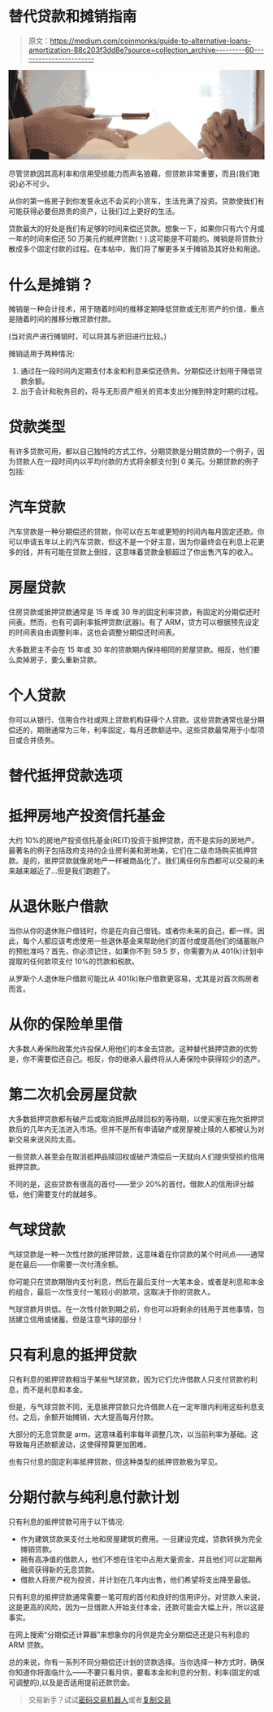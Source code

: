 # 替代贷款和摊销指南

> 原文：<https://medium.com/coinmonks/guide-to-alternative-loans-amortization-88c203f3dd8e?source=collection_archive---------60----------------------->

![](img/3531fe6f2f1bbbceda1dc95cabf52e09.png)

尽管贷款因其高利率和信用受损能力而声名狼藉，但贷款非常重要，而且(我们敢说)必不可少。

从你的第一栋房子到你发誓永远不会买的小货车，生活充满了投资。贷款使我们有可能获得必要但昂贵的资产，让我们过上更好的生活。

贷款最大的好处是我们有足够的时间来偿还贷款。想象一下，如果你只有六个月或一年的时间来偿还 50 万美元的抵押贷款(！).这可能是不可能的。摊销是将贷款分散成多个固定付款的过程。在本帖中，我们将了解更多关于摊销及其好处和用途。

# 什么是摊销？

摊销是一种会计技术，用于随着时间的推移定期降低贷款或无形资产的价值，重点是随着时间的推移分散贷款付款。

(当对资产进行摊销时，可以将其与折旧进行比较。)

摊销适用于两种情况:

1.  通过在一段时间内定期支付本金和利息来偿还债务。分期偿还计划用于降低贷款余额。
2.  出于会计和税务目的，将与无形资产相关的资本支出分摊到特定时期的过程。

# 贷款类型

有许多贷款可用，都以自己独特的方式工作。分期贷款是分期贷款的一个例子，因为贷款人在一段时间内以平均付款的方式将余额支付到 0 美元。分期贷款的例子包括:

# 汽车贷款

汽车贷款是一种分期偿还的贷款，你可以在五年或更短的时间内每月固定还款。你可以申请五年以上的汽车贷款，但这不是一个好主意，因为你最终会在利息上花更多的钱，并有可能在贷款上倒挂，这意味着贷款金额超过了你出售汽车的收入。

# 房屋贷款

住房贷款或抵押贷款通常是 15 年或 30 年的固定利率贷款，有固定的分期偿还时间表。然而，也有可调利率抵押贷款(武器)。有了 ARM，贷方可以根据预先设定的时间表自由调整利率，这也会调整分期偿还时间表。

大多数房主不会在 15 年或 30 年的贷款期内保持相同的房屋贷款。相反，他们要么卖掉房子，要么重新贷款。

# 个人贷款

你可以从银行、信用合作社或网上贷款机构获得个人贷款。这些贷款通常也是分期偿还的，期限通常为三年，利率固定，每月还款额适中。这些贷款最常用于小型项目或合并债务。

# 替代抵押贷款选项

# 抵押房地产投资信托基金

大约 10%的房地产投资信托基金(REIT)投资于抵押贷款，而不是实际的房地产。最著名的例子包括政府支持的企业房利美和房地美，它们在二级市场购买抵押贷款。是的，抵押贷款就像房地产一样被商品化了。我们离任何东西都可以交易的未来越来越近了…但是我们跑题了。

# 从退休账户借款

当你从你的退休账户借钱时，你是在向自己借钱。或者你未来的自己，都一样。因此，每个人都应该考虑使用一些退休基金来帮助他们的首付或提高他们的储蓄账户的预批准吗？首先，你必须记住，如果你不到 59.5 岁，你需要为从 401(k)计划中提取的任何款项支付 10%的罚款和税款。

从罗斯个人退休账户借款可能比从 401(k)账户借款更容易，尤其是对首次购房者而言。

# 从你的保险单里借

大多数人寿保险政策允许投保人用他们的本金去贷款。这种替代抵押贷款的优势是，你不需要偿还自己。相反，你的继承人最终将从人寿保险中获得较少的遗产。

# 第二次机会房屋贷款

大多数抵押贷款都有破产后或取消抵押品赎回权的等待期，以使买家在拖欠抵押贷款后的几年内无法进入市场。但并不是所有申请破产或房屋被止赎的人都被认为对新交易来说风险太高。

一些贷款人甚至会在取消抵押品赎回权或破产清偿后一天就向人们提供受损的信用抵押贷款。

不同的是，这些贷款有很高的首付——至少 20%的首付。借款人的信用评分越低，他们需要支付的就越多。

# 气球贷款

气球贷款是一种一次性付款的抵押贷款，这意味着在你贷款的某个时间点——通常是在最后——你需要一次付清余额。

你可能只在贷款期限内支付利息，然后在最后支付一大笔本金，或者是利息和本金的组合，最后一次性支付一笔较小的款项，这取决于你的贷款人。

气球贷款月供低。在一次性付款到期之前，你也可以将剩余的钱用于其他事情，包括建立信用或储蓄。但是注意气球的部分！

# 只有利息的抵押贷款

只有利息的抵押贷款相当于某些气球贷款，因为它们允许借款人只支付贷款的利息，而不是利息和本金。

但是，与气球贷款不同，无息抵押贷款只允许借款人在一定年限内利用这些利息支付。之后，余额开始摊销，大大提高每月付款。

大部分的无息贷款是 arm，这意味着利率每年调整几次，以当前利率为基础。这导致每月还款额波动，这使得预算更加困难。

也有只付息的固定利率抵押贷款，但这种类型的抵押贷款极为罕见。

# 分期付款与纯利息付款计划

只有利息的抵押贷款可用于以下情况:

*   作为建筑贷款来支付土地和房屋建筑的费用。一旦建设完成，贷款转换为完全摊销贷款。
*   拥有高净值的借款人，他们不想在住宅中占用大量资金，并且他们可以定期再融资获得新的无息贷款。
*   借款人将房产视为投资，并计划在几年内出售，他们希望将支出降至最低。

只有利息的抵押贷款通常需要一笔可观的首付和良好的信用评分。对贷款人来说，这是更高的风险，因为一旦借款人开始支付本金，还款可能会大幅上升，所以这是事实。

在网上搜索“分期偿还计算器”来想象你的月供是完全分期偿还还是只有利息的 ARM 贷款。

总的来说，你有一系列不同分期偿还计划的贷款选择。当你选择一种方式时，确保你知道你将面临什么——不要只看月供，要看本金和利息的分割，利率(固定的或可调整的),以及是否适用提前还款罚金。

> 交易新手？试试[密码交易机器人](/coinmonks/crypto-trading-bot-c2ffce8acb2a)或者[复制交易](/coinmonks/top-10-crypto-copy-trading-platforms-for-beginners-d0c37c7d698c)